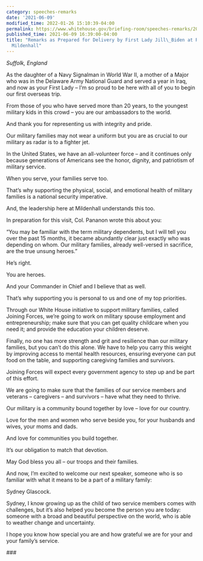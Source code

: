 ```yaml
---
category: speeches-remarks
date: '2021-06-09'
modified_time: 2022-01-26 15:10:39-04:00
permalink: https://www.whitehouse.gov/briefing-room/speeches-remarks/2021/06/09/remarks-as-prepared-for-delivery-by-first-lady-jill-biden-at-royal-air-force-mildenhall/
published_time: 2021-06-09 16:39:00-04:00
title: "Remarks as Prepared for Delivery by First Lady Jill\_Biden at Royal Air Force\_\
  Mildenhall"
---
```

 
*Suffolk, England*

As the daughter of a Navy Signalman in World War II, a mother of a Major
who was in the Delaware Army National Guard and served a year in Iraq,
and now as your First Lady – I’m so proud to be here with all of you to
begin our first overseas trip.

From those of you who have served more than 20 years, to the youngest
military kids in this crowd – you are our ambassadors to the world.

And thank you for representing us with integrity and pride.

Our military families may not wear a uniform but you are as crucial to
our military as radar is to a fighter jet.

In the United States, we have an all-volunteer force – and it continues
only because generations of Americans see the honor, dignity, and
patriotism of military service.

When you serve, your families serve too.

That’s why supporting the physical, social, and emotional health of
military families is a national security imperative.

And, the leadership here at Mildenhall understands this too.

In preparation for this visit, Col. Pananon wrote this about you:

“You may be familiar with the term military dependents, but I will tell
you over the past 15 months, it became abundantly clear just exactly who
was depending on whom. Our military families, already well-versed in
sacrifice, are the true unsung heroes.”

He’s right.

You are heroes.

And your Commander in Chief and I believe that as well.

That’s why supporting you is personal to us and one of my top
priorities.

Through our White House initiative to support military families, called
Joining Forces, we’re going to work on military spouse employment and
entrepreneurship; make sure that you can get quality childcare when you
need it; and provide the education your children deserve.

Finally, no one has more strength and grit and resilience than our
military families, but you can’t do this alone. We have to help you
carry this weight by improving access to mental health resources,
ensuring everyone can put food on the table, and supporting caregiving
families and survivors.

Joining Forces will expect every government agency to step up and be
part of this effort.

We are going to make sure that the families of our service members and
veterans – caregivers – and survivors – have what they need to thrive.

Our military is a community bound together by love – love for our
country.

Love for the men and women who serve beside you, for your husbands and
wives, your moms and dads.

And love for communities you build together.

It’s our obligation to match that devotion.

May God bless you all – our troops and their families.

And now, I’m excited to welcome our next speaker, someone who is so
familiar with what it means to be a part of a military family:

Sydney Glascock.

Sydney, I know growing up as the child of two service members comes with
challenges, but it’s also helped you become the person you are today:
someone with a broad and beautiful perspective on the world, who is able
to weather change and uncertainty.

I hope you know how special you are and how grateful we are for your and
your family’s service.

\###
